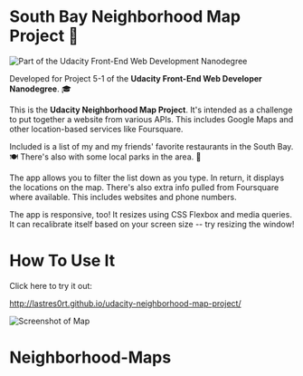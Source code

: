 # South Bay Neighborhood Map Project 🚋

![Part of the Udacity Front-End Web Development Nanodegree](https://img.shields.io/badge/Udacity-Front--End%20Web%20Developer%20Nanodegree-02b3e4.svg)

Developed for Project 5-1 of the **Udacity Front-End Web Developer Nanodegree**. 🎓

This is the **Udacity Neighborhood Map Project**. It's intended as a challenge to put together a website from various APIs. This includes Google Maps and other location-based services like Foursquare.

Included is a list of my and my friends' favorite restaurants in the South Bay. 🍽 There's also with some local parks in the area. 🌳

The app allows you to filter the list down as you type. In return, it displays the locations on the map. There's also extra info pulled from Foursquare where available. This includes websites and phone numbers. 

The app is responsive, too! It resizes using CSS Flexbox and media queries. It can recalibrate itself based on your screen size -- try resizing the window!

# How To Use It

Click here to try it out:

<http://lastres0rt.github.io/udacity-neighborhood-map-project/>

![Screenshot of Map](http://i.imgur.com/gOvmzrv.png)
# Neighborhood-Maps
